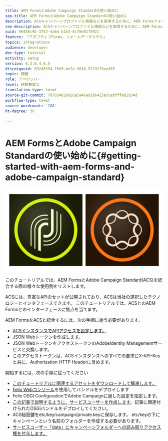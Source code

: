 ```yaml
---
title: AEM FormsとAdobe Campaign Standardの使い始めに
seo-title: AEM FormsとAdobe Campaign Standardの使い始めに
description: ACSキャンペーンプロファイル情報などを取得するために、AEM Formsフォームデータモデルを使用してAEM FormsをAdobe Campaign Standardと統合します。
seo-description: ACSキャンペーンプロファイル情報などを取得するために、AEM Formsフォームデータモデルを使用してAEM FormsをAdobe Campaign Standardと統合します。
uuid: 56450c9b-3752-4a64-b1b3-8c78e81f5921
feature: 「アダプティブForms、フォームデータモデル」
topics: integrations
audience: developer
doc-type: tutorial
activity: setup
version: 6.3,6.4,6.5
discoiquuid: 89245554-7b99-4e7e-9810-52191f9ea365
topic: 開発
role: デベロッパー
level: 経験豊富な
translation-type: tm+mt
source-git-commit: 7d7034026826a5a46a91b6425a5cebfffab2934d
workflow-type: tm+mt
source-wordcount: '288'
ht-degree: 3%

---
```



# AEM FormsとAdobe Campaign Standardの使い始めに{#getting-started-with-aem-forms-and-adobe-campaign-standard}

![formsandcampaign](assets/helpx-cards-forms.png)

このチュートリアルでは、AEM FormsとAdobe Campaign Standard(ACS)を統合する際の様々な使用例をリストします。

ACSには、豊富なAPIのセットが公開されており、ACSは当社の選択したテクノロジーとインタフェースできます。 このチュートリアルでは、ACSとのAEM Formsとのインターフェースに焦点を当てます。

AEM FormsをACSと統合するには、次の手順に従う必要があります。

* [ACSインスタンスでAPIアクセスを設定します。](https://docs.campaign.adobe.com/doc/standard/en/api/ACS_API.html#setting-up-api-access)
* JSON Webトークンを作成します。
* JSON WebトークンをアクセストークンのAdobeIdentity Managementサービスと交換します。
* このアクセストークンは、ACSインスタンスへのすべての要求にX-API-Keyと共に、Authorization HTTP Headerに含めます。

開始するには、次の手順に従ってください

* [このチュートリアルに関連するアセットをダウンロードして解凍します。](assets/aem-forms-and-acs-bundles.zip)
* [Felix Webコンソール](http://localhost:4502/system/console/bundles)を使用してバンドルをデプロイします
* Felix OSGI ConfigurationでAdobe Campaignに適した設定を指定します。
* [この記事で説明するように、サービスユーザーを作成します](/help/forms/adaptive-forms/service-user-tutorial-develop.md)。記事に関連付けられたOSGiバンドルをデプロイしてください。
* ACS秘密鍵をetc/key/campaign/private.keyに保存します。 etc/keyの下にキャンペーンという名前のフォルダーを作成する必要があります。
* [サービスユーザー「data」にキャンペーンフォルダーへの読み取りアクセス権を付与します。](http://localhost:4502/useradmin)
